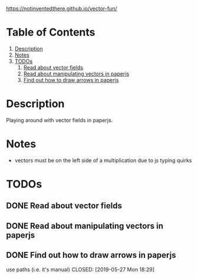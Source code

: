 https://notinventedthere.github.io/vector-fun/

# Table of Contents

1.  [Description](#org4d07cba)
2.  [Notes](#org8d98383)
3.  [TODOs](#org736de33)
    1.  [Read about vector fields](#org4da48ca)
    2.  [Read about manipulating vectors in paperjs](#orgb20a0cb)
    3.  [Find out how to draw arrows in paperjs](#org45405cd)



<a id="org4d07cba"></a>

# Description

Playing around with vector fields in paperjs.


<a id="org8d98383"></a>

# Notes

-   vectors must be on the left side of a multiplication due to js typing quirks


<a id="org736de33"></a>

# TODOs


<a id="org4da48ca"></a>

## DONE Read about vector fields


<a id="orgb20a0cb"></a>

## DONE Read about manipulating vectors in paperjs


<a id="org45405cd"></a>

## DONE Find out how to draw arrows in paperjs

use paths (i.e. it's manual)
CLOSED: <span class="timestamp-wrapper"><span class="timestamp">[2019-05-27 Mon 18:29]</span></span>


